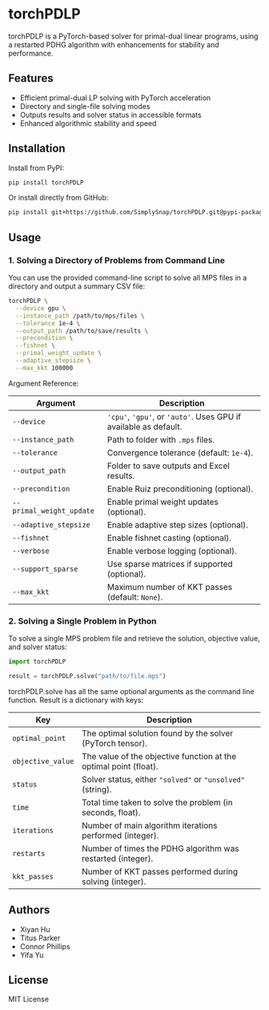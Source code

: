 # torchPDLP

torchPDLP is a PyTorch-based solver for primal-dual linear programs, using a restarted PDHG algorithm with enhancements for stability and performance.

## Features

- Efficient primal-dual LP solving with PyTorch acceleration
- Directory and single-file solving modes
- Outputs results and solver status in accessible formats
- Enhanced algorithmic stability and speed

## Installation

Install from PyPI:
```bash
pip install torchPDLP
```

Or install directly from GitHub:
```bash
pip install git+https://github.com/SimplySnap/torchPDLP.git@pypi-package#subdirectory=torchPDLP
```

## Usage

### 1. Solving a Directory of Problems from Command Line

You can use the provided command-line script to solve all MPS files in a directory and output a summary CSV file:

```bash
torchPDLP \
  --device gpu \
  --instance_path /path/to/mps/files \
  --tolerance 1e-4 \
  --output_path /path/to/save/results \
  --precondition \
  --fishnet \
  --primal_weight_update \
  --adaptive_stepsize \
  --max_kkt 100000
```
 Argument Reference:

| Argument                 | Description                                                                  |
| ------------------------ | ---------------------------------------------------------------------------- |
| `--device`               | `'cpu'`, `'gpu'`, or `'auto'`. Uses GPU if available as default.             |
| `--instance_path`        | Path to folder with `.mps` files.                                            |
| `--tolerance`            | Convergence tolerance (default: `1e-4`).                                     |
| `--output_path`          | Folder to save outputs and Excel results.                                    |
| `--precondition`         | Enable Ruiz preconditioning (optional).                                      |
| `--primal_weight_update` | Enable primal weight updates (optional).                                     |
| `--adaptive_stepsize`    | Enable adaptive step sizes (optional).                                       |
| `--fishnet`              | Enable fishnet casting (optional).                                           |
| `--verbose`              | Enable verbose logging (optional).                                           |
| `--support_sparse`       | Use sparse matrices if supported (optional).                                 |
| `--max_kkt`              | Maximum number of KKT passes (default: `None`).                              |

### 2. Solving a Single Problem in Python

To solve a single MPS problem file and retrieve the solution, objective value, and solver status:

```python
import torchPDLP

result = torchPDLP.solve("path/to/file.mps")
```
torchPDLP.solve has all the same optional arguments as the command line function.
Result is a dictionary with keys:

| Key               | Description                                                                                   |
| ----------------- | --------------------------------------------------------------------------------------------- |
| `optimal_point`   | The optimal solution found by the solver (PyTorch tensor).                                    |
| `objective_value` | The value of the objective function at the optimal point (float).                             |
| `status`          | Solver status, either `"solved"` or `"unsolved"` (string).                                    |
| `time`            | Total time taken to solve the problem (in seconds, float).                                    |
| `iterations`      | Number of main algorithm iterations performed (integer).                                      |
| `restarts`        | Number of times the PDHG algorithm was restarted (integer).                                   |
| `kkt_passes`      | Number of KKT passes performed during solving (integer).                                      |


## Authors

- Xiyan Hu
- Titus Parker
- Connor Phillips
- Yifa Yu

## License

MIT License
